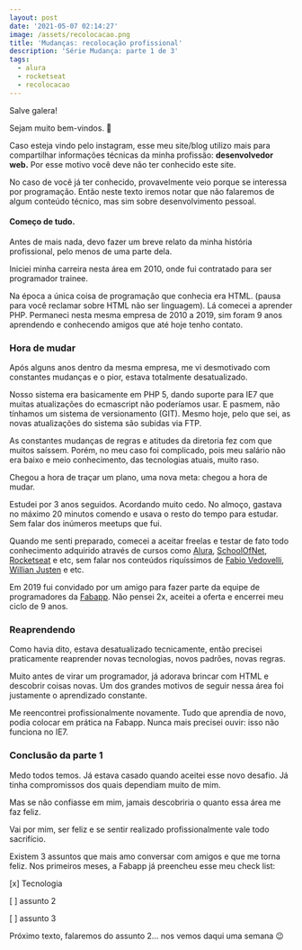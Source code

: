 ```yaml
---
layout: post
date: '2021-05-07 02:14:27'
image: /assets/recolocacao.png
title: 'Mudanças: recolocação profissional'
description: 'Série Mudança: parte 1 de 3'
tags:
  - alura
  - rocketseat
  - recolocacao
---
```

Salve galera!

Sejam muito bem-vindos. 🤟

Caso esteja vindo pelo instagram, esse meu site/blog utilizo mais para compartilhar informações técnicas da minha profissão: **desenvolvedor web.** Por esse motivo você deve não ter conhecido este site.

No caso de você já ter conhecido, provavelmente veio porque se interessa por programação. Então neste texto iremos notar que não falaremos de algum conteúdo técnico, mas sim sobre desenvolvimento pessoal.

#### Começo de tudo.

Antes de mais nada, devo fazer um breve relato da minha história profissional, pelo menos de uma parte dela.

Iniciei minha carreira nesta área em 2010, onde fui contratado para ser programador trainee.

Na época a única coisa de programação que conhecia era HTML. (pausa para você reclamar sobre HTML não ser linguagem). Lá comecei a aprender PHP. Permaneci nesta mesma empresa de 2010 a 2019, sim foram 9 anos aprendendo e conhecendo amigos que até hoje tenho contato.

### Hora de mudar

Após alguns anos dentro da mesma empresa, me vi desmotivado com constantes mudanças e o pior, estava totalmente desatualizado.

Nosso sistema era basicamente em PHP 5, dando suporte para IE7 que muitas atualizações do ecmascript não poderíamos usar. E pasmem, não tínhamos um sistema de versionamento (GIT). Mesmo hoje, pelo que sei, as novas atualizações do sistema são subidas via FTP.

As constantes mudanças de regras e atitudes da diretoria fez com que muitos saíssem. Porém, no meu caso foi complicado, pois meu salário não era baixo e meio conhecimento, das tecnologias atuais, muito raso.

Chegou a hora de traçar um plano, uma nova meta: chegou a hora de mudar.

Estudei por 3 anos seguidos. Acordando muito cedo. No almoço, gastava no máximo 20 minutos comendo e usava o resto do tempo para estudar. Sem falar dos inúmeros meetups que fui.

Quando me senti preparado, comecei a aceitar freelas e testar de fato todo conhecimento adquirido através de cursos como [Alura](https://www.alura.com.br/), [SchoolOfNet](https://www.schoolofnet.com/), [Rocketseat](https://rocketseat.com.br) e etc, sem falar nos conteúdos riquíssimos de [Fabio Vedovelli](https://twitter.com/vedovelli74), [Willian Justen](https://willianjusten.com.br/) e etc.

Em 2019 fui convidado por um amigo para fazer parte da equipe de programadores da [Fabapp](https://fabricadeaplicativos.com.br). Não pensei 2x, aceitei a oferta e encerrei meu ciclo de 9 anos.

### Reaprendendo

Como havia dito, estava desatualizado tecnicamente, então precisei praticamente reaprender novas tecnologias, novos padrões, novas regras.

Muito antes de virar um programador, já adorava brincar com HTML e descobrir coisas novas. Um dos grandes motivos de seguir nessa área foi justamente o aprendizado constante.

Me reencontrei profissionalmente novamente. Tudo que aprendia de novo, podia colocar em prática na Fabapp. Nunca mais precisei ouvir: isso não funciona no IE7.

### Conclusão da parte 1

Medo todos temos. Já estava casado quando aceitei esse novo desafio. Já tinha compromissos dos quais dependiam muito de mim. 

Mas se não confiasse em mim, jamais descobriria o quanto essa área me faz feliz. 

Vai por mim, ser feliz e se sentir realizado profissionalmente vale todo sacrifício.

Existem 3 assuntos que mais amo conversar com amigos e que me torna feliz. Nos primeiros meses, a Fabapp já preencheu esse meu check list:

 \[x] Tecnologia

 \[ ] assunto 2

 \[ ] assunto 3

Próximo texto, falaremos do assunto 2... nos vemos daqui uma semana 😉
